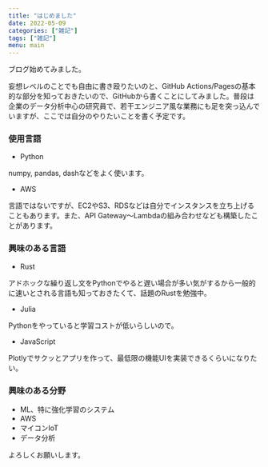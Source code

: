 ```yaml
---
title: "はじめました"
date: 2022-05-09
categories: ["雑記"]
tags: ["雑記"]
menu: main
---
```


ブログ始めてみました。

妄想レベルのことでも自由に書き殴りたいのと、GitHub Actions/Pagesの基本的な部分を知っておきたいので、GitHubから書くことにしてみました。普段は企業のデータ分析中心の研究員で、若干エンジニア風な業務にも足を突っ込んでいますが、ここでは自分のやりたいことを書く予定です。

### 使用言語
* Python

numpy, pandas, dashなどをよく使います。

* AWS

言語ではないですが、EC2やS3、RDSなどは自分でインスタンスを立ち上げることもあります。また、API Gateway〜Lambdaの組み合わせなども構築したことがあります。

### 興味のある言語

* Rust

アドホックな繰り返し文をPythonでやると遅い場合が多い気がするから一般的に速いとされる言語も知っておきたくて、話題のRustを勉強中。

* Julia

Pythonをやっていると学習コストが低いらしいので。

* JavaScript

Plotlyでサクッとアプリを作って、最低限の機能UIを実装できるくらいになりたい。

### 興味のある分野
* ML、特に強化学習のシステム
* AWS
* マイコンIoT
* データ分析



よろしくお願いします。